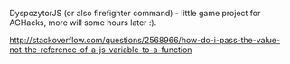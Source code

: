 DyspozytorJS (or also firefighter command) - little game project for AGHacks, more will some hours later :).

http://stackoverflow.com/questions/2568966/how-do-i-pass-the-value-not-the-reference-of-a-js-variable-to-a-function